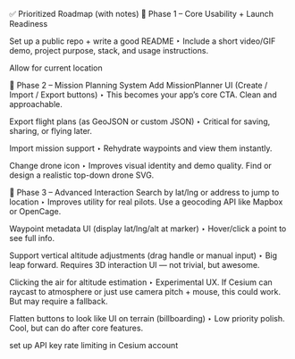 ✅ Prioritized Roadmap (with notes)
🔹 Phase 1 – Core Usability + Launch Readiness


Set up a public repo + write a good README
‣ Include a short video/GIF demo, project purpose, stack, and usage instructions.






Allow for current location

🔹 Phase 2 – Mission Planning System
Add MissionPlanner UI (Create / Import / Export buttons)
‣ This becomes your app’s core CTA. Clean and approachable.

Export flight plans (as GeoJSON or custom JSON)
‣ Critical for saving, sharing, or flying later.

Import mission support
‣ Rehydrate waypoints and view them instantly.

Change drone icon
‣ Improves visual identity and demo quality. Find or design a realistic top-down drone SVG.

🔹 Phase 3 – Advanced Interaction
Search by lat/lng or address to jump to location
‣ Improves utility for real pilots. Use a geocoding API like Mapbox or OpenCage.

Waypoint metadata UI (display lat/lng/alt at marker)
‣ Hover/click a point to see full info.

Support vertical altitude adjustments (drag handle or manual input)
‣ Big leap forward. Requires 3D interaction UI — not trivial, but awesome.

Clicking the air for altitude estimation
‣ Experimental UX. If Cesium can raycast to atmosphere or just use camera pitch + mouse, this could work. But may require a fallback.

Flatten buttons to look like UI on terrain (billboarding)
‣ Low priority polish. Cool, but can do after core features.

set up API key rate limiting in Cesium account